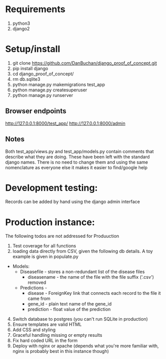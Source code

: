 # Requirements
1. python3
2. django2

# Setup/install
1. git clone https://github.com/DanBuchan/django_proof_of_concept.git
2. pip install django
3. cd django_proof_of_concept/
4. rm db.sqlite3
5. python manage.py makemigrations test_app
6. python manage.py createsuperuser
7. python manage.py runserver

## Browser endpoints
http://127.0.0.1:8000/test_app/
http://127.0.0.1:8000/admin


## Notes
Both test_app/views.py and test_app/models.py contain comments that describe what they are doing. These have been left with the standard django names. There is no need to change them and using the same nomenclature as everyone else it makes it easier to find/google help

# Development testing:
  Records can be added by hand using the django admin interface

# Production instance:
  The following todos are not addressed for Produuction

1. Test coverage for all functions
2. loading data directly from CSV, given the following db details. A toy example is given in populate.py
  * Models:
    * Diseasefile - stores a non-redundant list of the disease files
      * diseasename - the name of the file with the file suffix ('.csv') removed
    * Predictions -
      * disease - ForeignKey link that connects each record to the file it came from
      * gene_id - plain text name of the gene_id
      * prediction - float value of the prediction
4. Switch database to postgres (you can't run SQLite in production)
5. Ensure templates are valid HTML
6. Add CSS and styling
7. Graceful handling missing or empty results
8. Fix hard coded URL in the form
9. Deploy with nginx or apache (depends what you're more familiar with, nginx is probably best in this instance though)
